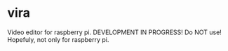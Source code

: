 # vira
Video editor for raspberry pi.
DEVELOPMENT IN PROGRESS! Do NOT use!
Hopefuly, not only for raspberry pi.
